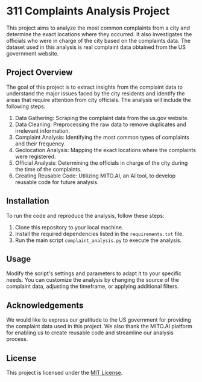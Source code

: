 # 311 Complaints Analysis Project

This project aims to analyze the most common complaints from a city and determine the exact locations where they occurred. It also investigates the officials who were in charge of the city based on the complaints data. The dataset used in this analysis is real complaint data obtained from the US government website.

## Project Overview

The goal of this project is to extract insights from the complaint data to understand the major issues faced by the city residents and identify the areas that require attention from city officials. The analysis will include the following steps:

1. Data Gathering: Scraping the complaint data from the us.gov website.
2. Data Cleaning: Preprocessing the raw data to remove duplicates and irrelevant information.
3. Complaint Analysis: Identifying the most common types of complaints and their frequency.
4. Geolocation Analysis: Mapping the exact locations where the complaints were registered.
5. Official Analysis: Determining the officials in charge of the city during the time of the complaints.
6. Creating Reusable Code: Utilizing MITO.AI, an AI tool, to develop reusable code for future analysis.

## Installation

To run the code and reproduce the analysis, follow these steps:

1. Clone this repository to your local machine.
2. Install the required dependencies listed in the `requirements.txt` file.
3. Run the main script `complaint_analysis.py` to execute the analysis.

## Usage

Modify the script's settings and parameters to adapt it to your specific needs. You can customize the analysis by changing the source of the complaint data, adjusting the timeframe, or applying additional filters.

## Acknowledgements

We would like to express our gratitude to the US government for providing the complaint data used in this project. We also thank the MITO.AI platform for enabling us to create reusable code and streamline our analysis process.

## License

This project is licensed under the [MIT License](LICENSE).
